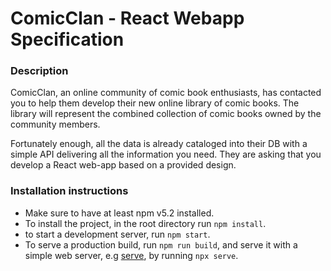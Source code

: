 # ComicClan - React Webapp Specification

### Description


ComicClan, an online community of comic book enthusiasts, has contacted you to help them develop their new online library of comic books. The library will represent the combined collection of comic books owned by the community members.

Fortunately enough, all the data is already cataloged into their DB with a simple API delivering all the information you need. They are asking that you develop a React web-app based on a provided design.


### Installation instructions

- Make sure to have at least npm v5.2 installed.
- To install the project, in the root directory run `npm install`.
- to start a development server, run `npm start`.
- To serve a production build, run `npm run build`, and serve it with a simple web server, e.g [serve](https://www.npmjs.com/package/serve), by running `npx serve`.


